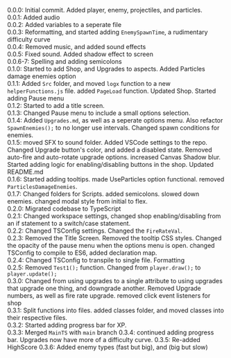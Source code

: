 0.0.0: Initial commit. Added player, enemy, projectiles, and particles.  
0.0.1: Added audio  
0.0.2: Added variables to a seperate file  
0.0.3: Reformatting, and started adding `EnemySpawnTime`, a rudimentary difficulty curve  
0.0.4: Removed music, and added sound effects  
0.0.5: Fixed sound. Added shadow effect to screen  
0.0.6-7: Spelling and adding semicolons  
0.1.0: Started to add Shop, and Upgrades to aspects. Added Particles damage enemies option  
0.1.1: Added `Src` folder, and moved `logx` function to a new `helperFunctions.js` file. added `PageLoad` function. Updated Shop. Started adding Pause menu  
0.1.2: Started to add a title screen.  
0.1.3: Changed Pause menu to include a small options selection.  
0.1.4: Added `Upgrades.md`, as well as a seperate options menu. Also refactor `SpawnEnemies();` to no longer use intervals. Changed spawn conditions for enemies.  
0.1.5: moved SFX to sound folder. Added VSCode settings to the repo. Changed Upgrade button's color, and added a disabled state. Removed auto-fire and auto-rotate upgrade options. increased Canvas Shadow blur. Started adding logic for enabling/disabling buttons in the shop. Updated README.md  
0.1.6: Started adding tooltips. made UseParticles option functional. removed `ParticlesDamageEnemies`.   
0.1.7: Changed folders for Scripts. added semicolons. slowed down enemies. changed modal style from initial to flex.  
0.2.0: Migrated codebase to TypeScript  
0.2.1: Changed workspace settings, changed shop enabling/disabling from an if statement to a switch/case statement.   
0.2.2: Changed TSConfig settings. Changed the `FireRateVal`.   
0.2.3: Removed the Title Screen. Removed the tooltip CSS styles. Changed the opacity of the pause menu when the options menu is open. changed TSConfig to compile to ES6, added declaration map.  
0.2.4: Changed TSConfig to transpile to single file. Formatting  
0.2.5: Removed `Test1();` function. Changed from `player.draw();` to `player.update();`   
0.3.0: Changed from using upgrades to a single attribute to using upgrades that upgrade one thing, and downgrade another. Removed Upgrade numbers, as well as fire rate upgrade. removed click event listeners for shop  
0.3.1: Split functions into files. added classes folder, and moved classes into their respective files.  
0.3.2: Started adding progress bar for XP.   
0.3.3: Merged `MainTS` with `main` branch
0.3.4: continued adding progress bar. Upgrades now have more of a difficulty curve.
0.3.5: Re-added HighScore
0.3.6: Added enemy types (fast but big), and (big but slow)
